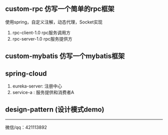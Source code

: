 ## custom-rpc 仿写一个简单的rpc框架

使用spring，自定义注解，动态代理，Socket实现
1. rpc-client-1.0 rpc服务调用方
2. rpc-server-1.0 rpc服务提供方

## custom-mybatis 仿写一个mybatis框架



## spring-cloud
1. eureka-server: 注册中心
2. service-a : 服务提供和消费者A

## design-pattern (设计模式demo)






**********
微信/qq：421113892